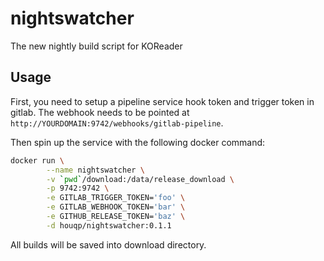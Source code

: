 nightswatcher
=============

The new nightly build script for KOReader


Usage
-----

First, you need to setup a pipeline service hook token and trigger token in
gitlab. The webhook needs to be pointed at
`http://YOURDOMAIN:9742/webhooks/gitlab-pipeline`.

Then spin up the service with the following docker command:

```bash
docker run \
        --name nightswatcher \
        -v `pwd`/download:/data/release_download \
        -p 9742:9742 \
        -e GITLAB_TRIGGER_TOKEN='foo' \
        -e GITLAB_WEBHOOK_TOKEN='bar' \
        -e GITHUB_RELEASE_TOKEN='baz' \
        -d houqp/nightswatcher:0.1.1
```

All builds will be saved into download directory.
